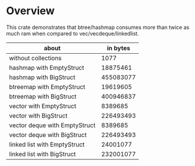 # Overview
This crate demonstrates that btree/hashmap consumes more than twice as much ram when compared to vec/vecdeque/linkedlist.

| about                         | in bytes  |
| ----------------------------- | --------- |
| without collections           | 1077      |
| hashmap with EmptyStruct      | 18875461  |
| hashmap with BigStruct        | 455083077 |
| btreemap with EmptyStruct     | 19619605  |
| btreemap with BigStruct       | 400946837 |
| vector with EmptyStruct       | 8389685   |
| vector with BigStruct         | 226493493 |
| vector deque with EmptyStruct | 8389685   |
| vector deque with BigStruct   | 226493493 |
| linked list with EmptyStruct  | 24001077  |
| linked list with BigStruct    | 232001077 |